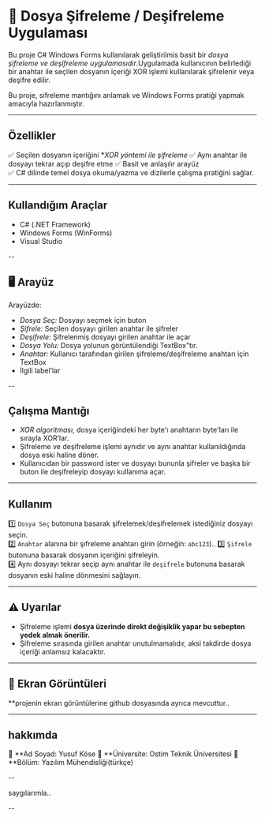 
# 📂 Dosya Şifreleme / Deşifreleme Uygulaması

Bu proje C# Windows Forms kullanılarak geliştirilmis basit bir *dosya şifreleme ve deşifreleme uygulamasıdır*.Uygulamada kullanıcının belirlediği bir anahtar ile seçilen dosyanın içeriği XOR  işlemi kullanılarak şifrelenir veya deşifre edilir.

Bu proje, sifreleme mantığını anlamak ve Windows Forms pratiği yapmak amacıyla hazırlanmıştır.

---

##  Özellikler

✅ Seçilen dosyanın içeriğini **XOR yöntemi ile şifreleme*
✅ Aynı anahtar ile dosyayı tekrar açıp deşifre etme
✅ Basit ve anlaşılır arayüz  
✅ C# dilinde temel dosya okuma/yazma ve dizilerle çalışma pratiğini sağlar.

---

##  Kullandığım Araçlar

- C# (.NET Framework)
- Windows Forms (WinForms)
- Visual Studio

--

## 🖥️ Arayüz

Arayüzde:
- *Dosya Seç:* Dosyayı seçmek için buton
- *Şifrele:* Seçilen dosyayı girilen anahtar ile şifreler
- *Deşifrele:* Şifrelenmiş dosyayı girilen anahtar ile açar
- *Dosya Yolu:* Dosya yolunun görüntülendiği TextBox"tır.
- *Anahtar:* Kullanıcı tarafından girilen şifreleme/deşifreleme anahtarı için TextBox
- İlgili label’lar

--

##  Çalışma Mantığı

- *XOR algoritması*, dosya içeriğindeki her byte'ı anahtarın byte'ları ile sırayla XOR’lar.
- Şifreleme ve deşifreleme işlemi aynıdır ve aynı anahtar kullanıldığında dosya eski haline döner.
- Kullanıcıdan bir password ister ve dosyayı bununla şifreler ve başka bir buton ile deşifreleyip dosyayı kullanıma açar.

---


##  Kullanım

1️⃣ `Dosya Seç` butonuna basarak şifrelemek/deşifrelemek istediğiniz dosyayı seçin.  
2️⃣ `Anahtar` alanına bir şıfreleme anahtarı girin (örneğin: `abc123`)..
3️⃣ `Şifrele` butonuna basarak dosyanın içeriğini şifreleyin.  
4️⃣ Aynı dosyayı tekrar seçip aynı anahtar ile `deşifrele` butonuna basarak dosyanın eski haline dönmesini sağlayın.

---

## ⚠️ Uyarılar

- Şifreleme işlemi **dosya üzerinde direkt değişiklik yapar bu sebepten yedek almak önerilir.**
- Şifreleme sırasında girilen anahtar unutulmamalıdır, aksi takdirde dosya içeriği anlamsız kalacaktır.

---

## 📸 Ekran Görüntüleri

**projenin ekran görüntülerine github dosyasında ayrıca mevcuttur..

---

## hakkımda

📌 **Ad Soyad:  Yusuf Köse 
📌 **Üniversite: Ostim Teknik Üniversitesi
📌 **Bölüm: Yazılım Mühendisliği(türkçe)

--

saygılarımla..

--

